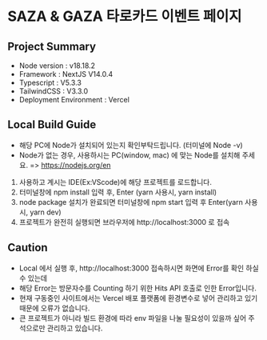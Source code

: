 # SAZA & GAZA 타로카드 이벤트 페이지

## Project Summary  
- Node version : v18.18.2
- Framework : NextJS V14.0.4
- Typescript : V5.3.3
- TailwindCSS : V3.3.0
- Deployment Environment : Vercel

## Local Build Guide
* 해당 PC에 Node가 설치되어 있는지 확인부탁드립니다. (터미널에 Node -v)
* Node가 없는 경우, 사용하시는 PC(window, mac) 에 맞는 Node를 설치해 주세요. =>  https://nodejs.org/en
1. 사용하고 계시는 IDE(Ex:VScode)에 해당 프로젝트를 로드합니다.
2. 터미널창에 npm install 입력 후, Enter (yarn 사용시, yarn install)
3. node package 설치가 완료되면 터미널창에 npm start 입력 후 Enter(yarn 사용시, yarn dev)
4. 프로젝트가 완전히 실행되면 브라우저에 http://localhost:3000 로 접속

## Caution
- Local 에서 실행 후, http://localhost:3000 접속하시면 화면에 Error를 확인 하실 수 있는데
- 해당 Error는 방문자수를 Counting 하기 위한 Hits API 호출로 인한 Error입니다.
- 현재 구동중인 사이트에서는 Vercel 배포 플랫폼에 환경변수로 넣어 관리하고 있기 때문에 오류가 없습니다.
- 큰 프로젝트가 아니라 빌드 환경에 따라 env 파일을 나눌 필요성이 있을까 싶어 주석으로만 관리하고 있습니다.
